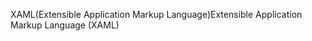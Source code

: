 <span data-ttu-id="b875a-101">XAML(Extensible Application Markup Language)</span><span class="sxs-lookup"><span data-stu-id="b875a-101">Extensible Application Markup Language (XAML)</span></span>